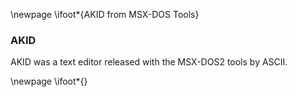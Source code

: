 \newpage
\ifoot*{AKID from MSX-DOS Tools}

### AKID

AKID was a text editor released with the MSX-DOS2 tools by ASCII.

\newpage
\ifoot*{}

